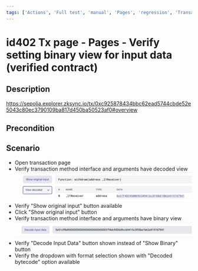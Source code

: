```yaml
---
tags: ['Actions', 'Full test', 'manual', 'Pages', 'regression', 'Transaction', 'Active']
---
```


# id402 Tx page - Pages - Verify setting binary view for input data (verified contract)

## Description
https://sepolia.explorer.zksync.io/tx/0xc925878434bbc62ead5744cbde52e5043c80ec3790109ba817d450ba50523af0#overview

## Precondition


## Scenario
- Open transaction page
- Verify transaction method interface and arguments have decoded view
![Screenshot](../../../../static/img/Pages/Transaction%20page/id402_1.png)
- Verify "Show original input" button available
- Click "Show original input" button
- Verify transaction method interface and arguments have binary view
![Screenshot](../../../../static/img/Pages/Transaction%20page/id402_2.png)
- Verify "Decode Input Data" button shown instead of "Show Binary" button
- Verify the dropdown with format selection shown with "Decoded bytecode" option available
